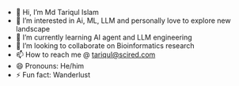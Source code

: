- 👋 Hi, I’m Md Tariqul Islam
- 👀 I’m interested in Ai, ML, LLM and personally love to explore new landscape
- 🌱 I’m currently learning AI agent and LLM engineering
- 💞️ I’m looking to collaborate on Bioinformatics research
- 📫 How to reach me @ tariqul@scired.com
- 😄 Pronouns: He/him
- ⚡ Fun fact: Wanderlust

<!---
mtariqi/mtariqi is a ✨ special ✨ repository because its `README.md` (this file) appears on your GitHub profile.
You can click the Preview link to take a look at your changes.
--->
